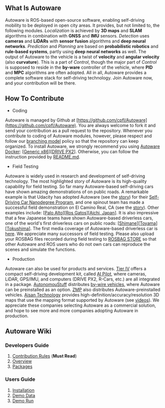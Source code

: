 ## What Is Autoware

Autoware is ROS-based open-source software, enabling self-driving mobility to be deployed in open city areas. It provides, but not limited to, the following modules. _Localization_ is achieved by **3D maps** and **SLAM** algorithms in combination with **GNSS** and **IMU** sensors. _Detection_ uses **cameras** and **LiDARs** with **sensor fusion** algorithms and **deep neural networks**. _Prediction_ and _Planning_ are based on **probabilistic robotics** and **rule-based systems**, partly using **deep neural networks** as well. The output of Autoware to the vehicle is a twist of **velocity** and **angular velocity** (also **curvature**). This is a part of _Control_, though the major part of _Control_ is supposed to reside in the **by-ware** controller of the vehicle, where **PID** and **MPC** algorithms are often adopted. All in all, Autoware provides a complete software stack for self-driving technology. Join Autoware now, and your contribution will be there.

## How To Contribute</h2>

* Coding

Autoware is managed by Github at [https://github.com/cpfl/Autoware](https://github.com/cpfl/Autoware). You are always welcome to fork it and send your contribution as a pull request to the repository. Whenever you contribute to coding of Autoware modules, however, please respect and follow our [branching model](https://github.com/CPFL/Autoware/blob/master/docs/en/branching_model.md) policy so that the repository can keep organized. To install Autoware, we strongly recommend you using [Autoware Docker](https://github.com/CPFL/Autoware/wiki/Docker): [[Generic x86](https://github.com/CPFL/Autoware/wiki/Installation-by-Docker:-Generic-x86)][[DRIVE PX2](https://github.com/CPFL/Autoware/wiki/Installation-by-Docker:-DRIVE-PX2)]. Otherwise, you can follow the instruction provided by [README.md](https://github.com/CPFL/Autoware/blob/master/README.md).

* Field Testing

Autoware is widely used in research and development of self-driving technology. The most highlighted story of Autoware is its high-quality capability for field testing. So far many Autoware-based self-driving cars have shown amazing demonstrations of on public roads. A remarkable example is that Udacity has adopted Autoware (see the [story](https://asia.nikkei.com/Business/Companies/Udacity-Tier-IV-tie-up-in-driverless-car-development)) for their [Self-Driving Car Nanodegree Program](https://www.udacity.com/course/self-driving-car-engineer-nanodegree--nd013), and one spinout team has made a successful field demonstration on El Camino Real, CA (see the [story](http://www.businessinsider.com/voyage-autonomous-taxi-udacity-2017-4)). Other examples include: [[Palo Alto](https://www.youtube.com/watch?v=EUqOzfgc4UY&list=PLMV3EZ9zjNbIkOWvjaY2iU8LVC-pUQMOU&index=7)][[Ros Gatos](https://www.youtube.com/watch?v=bYpRhh3wGPo&index=8&list=PLMV3EZ9zjNbIkOWvjaY2iU8LVC-pUQMOU)][[Aichi, Japan](https://www.youtube.com/watch?v=5DaQBZvZwAI&list=PLMV3EZ9zjNbIkOWvjaY2iU8LVC-pUQMOU&index=6)]. It is also impressive that a few Japanese teams have shown Autoware-based driverless cars, one of the world's first driverless cars on public roads: [[Shimane](https://www.youtube.com/watch?v=RimuPT6e-Oo&list=PLMV3EZ9zjNbIkOWvjaY2iU8LVC-pUQMOU&index=9)][[Toyama](https://www.youtube.com/watch?v=S1uM65zaVQc&list=PLMV3EZ9zjNbIkOWvjaY2iU8LVC-pUQMOU&index=10)][[Tokushima](https://www.youtube.com/watch?v=rQwIC2wZlzQ&list=PLMV3EZ9zjNbIkOWvjaY2iU8LVC-pUQMOU&index=11)]. The first media coverage of Autoware-based driverless car is [here](https://www.youtube.com/watch?v=_IX1uUjrF7M). We appreciate many successors of field testing. Please also upload your ROSBAG files recorded during field testing to [ROSBAG STORE](https://rosbag.tier4.jp) so that other Autoware and ROS users who do not own cars can reproduce the scenes and simulate the functions.

* Production

Autoware can also be used for products and services. [Tier IV](http://www.tier4.jp) offers a compact self-driving development kit, called [AI Pilot](http://tier4.jp/en/computers.php), where cameras, LiDAR, GPS/IMU, and computers (DRIVE PX2, R-Cars, etc.) are all integrated in a package. [AutonomouStuff](https://autonomoustuff.com/) distributes [by-wire vehicles](https://autonomoustuff.com/product/astuff-automotive/), where Autoware can be preinstalled as an option. [ZMP](https://www.zmp.co.jp) also distributes Autoware-preinstalled vehicles. [Aisan Technology](http://www.aisantec.co.jp/english/) provides high-definition/accuracy/resolution 3D maps that use the mapping format supported by Autoware (see [videos](https://www.youtube.com/channel/UClndQXbGrlo_cWR7tzu5LOQ)). We appreciate these companies selecting Autoware as a commercial solution, and hope to see more and more companies adopting Autoware in production.

## Autoware Wiki

### Developers Guide

1. [Contribution Rules](https://github.com/CPFL/Autoware/wiki/Contribution-Rules) (**Must Read**)
1. [Overview](https://github.com/CPFL/Autoware/wiki/Overview)
1. [Packages](https://github.com/CPFL/Autoware/wiki/Packages)

### Users Guide

1. [Installation](https://github.com/CPFL/Autoware/wiki/Installation)
1. [Demo Data](https://github.com/CPFL/Autoware/wiki/Demo-Data)
1. [Demo Run](https://github.com/CPFL/Autoware/wiki/Demo-Run)